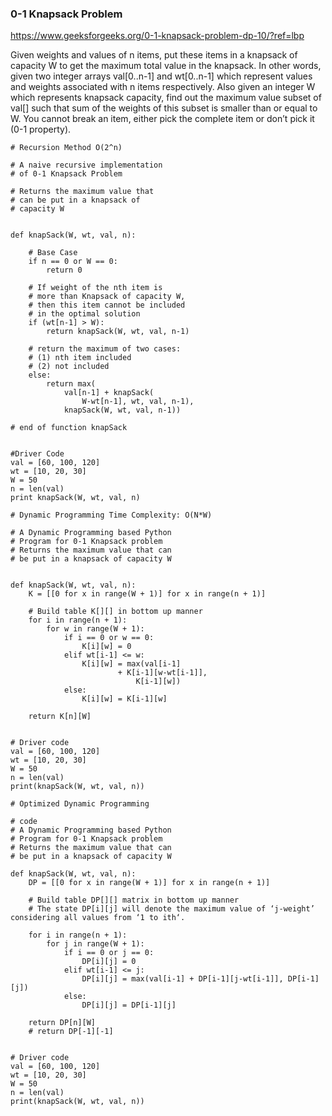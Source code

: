 ### 0-1 Knapsack Problem

https://www.geeksforgeeks.org/0-1-knapsack-problem-dp-10/?ref=lbp

Given weights and values of n items, put these items in a knapsack of capacity W to get the maximum total value in the knapsack. 
In other words, given two integer arrays val[0..n-1] and wt[0..n-1] which represent values and weights associated with n items respectively. 
Also given an integer W which represents knapsack capacity, find out the maximum value subset of val[] such that sum of the weights of this subset is smaller than or equal to W. 
You cannot break an item, either pick the complete item or don’t pick it (0-1 property).


```
# Recursion Method O(2^n)

# A naive recursive implementation
# of 0-1 Knapsack Problem

# Returns the maximum value that
# can be put in a knapsack of
# capacity W


def knapSack(W, wt, val, n):

	# Base Case
	if n == 0 or W == 0:
		return 0

	# If weight of the nth item is
	# more than Knapsack of capacity W,
	# then this item cannot be included
	# in the optimal solution
	if (wt[n-1] > W):
		return knapSack(W, wt, val, n-1)

	# return the maximum of two cases:
	# (1) nth item included
	# (2) not included
	else:
		return max(
			val[n-1] + knapSack(
				W-wt[n-1], wt, val, n-1),
			knapSack(W, wt, val, n-1))

# end of function knapSack


#Driver Code
val = [60, 100, 120]
wt = [10, 20, 30]
W = 50
n = len(val)
print knapSack(W, wt, val, n)

```

```
# Dynamic Programming Time Complexity: O(N*W)

# A Dynamic Programming based Python
# Program for 0-1 Knapsack problem
# Returns the maximum value that can
# be put in a knapsack of capacity W


def knapSack(W, wt, val, n):
	K = [[0 for x in range(W + 1)] for x in range(n + 1)]

	# Build table K[][] in bottom up manner
	for i in range(n + 1):
		for w in range(W + 1):
			if i == 0 or w == 0:
				K[i][w] = 0
			elif wt[i-1] <= w:
				K[i][w] = max(val[i-1]
						+ K[i-1][w-wt[i-1]],
							K[i-1][w])
			else:
				K[i][w] = K[i-1][w]

	return K[n][W]


# Driver code
val = [60, 100, 120]
wt = [10, 20, 30]
W = 50
n = len(val)
print(knapSack(W, wt, val, n))

```

```
# Optimized Dynamic Programming

# code
# A Dynamic Programming based Python
# Program for 0-1 Knapsack problem
# Returns the maximum value that can
# be put in a knapsack of capacity W

def knapSack(W, wt, val, n):
    DP = [[0 for x in range(W + 1)] for x in range(n + 1)]
 
    # Build table DP[][] matrix in bottom up manner
    # The state DP[i][j] will denote the maximum value of ‘j-weight’ considering all values from ‘1 to ith‘. 
    
    for i in range(n + 1):
        for j in range(W + 1):
            if i == 0 or j == 0:
                DP[i][j] = 0
            elif wt[i-1] <= j:
                DP[i][j] = max(val[i-1] + DP[i-1][j-wt[i-1]], DP[i-1][j])
            else:
                DP[i][j] = DP[i-1][j]
 
    return DP[n][W]
    # return DP[-1][-1]


# Driver code
val = [60, 100, 120]
wt = [10, 20, 30]
W = 50
n = len(val)
print(knapSack(W, wt, val, n))

```


